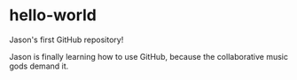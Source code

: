 # hello-world
Jason's first GitHub repository!

Jason is finally learning how to use GitHub, because the collaborative music gods demand it. 
